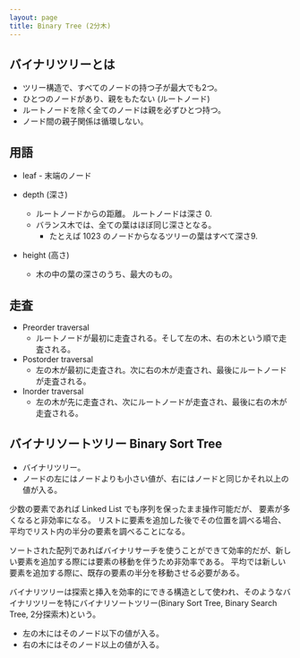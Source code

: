 ```yaml
---
layout: page
title: Binary Tree (2分木)
---
```


## バイナリツリーとは

* ツリー構造で、すべてのノードの持つ子が最大でも2つ。
* ひとつのノードがあり、親をもたない (ルートノード)
* ルートノードを除く全てのノードは親を必ずひとつ持つ。
* ノード間の親子関係は循環しない。

## 用語

* leaf - 末端のノード

* depth (深さ)
    * ルートノードからの距離。 ルートノードは深さ 0.
    * バランス木では、全ての葉はほぼ同じ深さとなる。
        * たとえば 1023 のノードからなるツリーの葉はすべて深さ9.
* height (高さ)
    * 木の中の葉の深さのうち、最大のもの。

## 走査

* Preorder traversal
    * ルートノードが最初に走査される。そして左の木、右の木という順で走査される。
* Postorder traversal
    * 左の木が最初に走査され。次に右の木が走査され、最後にルートノードが走査される。
* Inorder traversal
    * 左の木が先に走査され、次にルートノードが走査され、最後に右の木が走査される。

## バイナリソートツリー Binary Sort Tree

* バイナリツリー。
* ノードの左にはノードよりも小さい値が、右にはノードと同じかそれ以上の値が入る。

<!--
Some applications of binary search trees:
An inorder traversal of the tree will process the items in increasing order.
Suppose that we want to search for a given item in a binary search tree. Compare that item to the root item of the tree. If they are equal, we're done. If the item we are looking for is less than the root item, then we need to search the left subtree of the root -- the right subtree can be eliminated because it only contains items that are greater than or equal to the root. Similarly, if the item we are looking for is greater than the item in the root, then we only need to look in the right subtree.
Inserting a new item is similar: Start by searching the tree for the position where the new item belongs. When that position is found, create a new node and attach it to the tree at that position.
Expression Trees
Another application of trees is to store mathematical expressions such as 15*(x+y) or sqrt(42)+7 in a convenient form. 
-->

少数の要素であれば Linked List でも序列を保ったまま操作可能だが、 要素が多くなると非効率になる。
リストに要素を追加した後でその位置を調べる場合、平均でリスト内の半分の要素を調べることになる。

ソートされた配列であればバイナリサーチを使うことができて効率的だが、新しい要素を追加する際には要素の移動を伴うため非効率である。
平均では新しい要素を追加する際に、既存の要素の半分を移動させる必要がある。

バイナリツリーは探索と挿入を効率的にできる構造として使われ、そのようなバイナリツリーを特にバイナリソートツリー(Binary Sort Tree, Binary Search Tree, 2分探索木)という。

* 左の木にはそのノード以下の値が入る。
* 右の木にはそのノード以上の値が入る。

<!--
A binary sort tree

Binary sort trees have this useful property: An inorder traversal of the tree will process the items in increasing order. In fact, this is really just another way of expressing the definition. For example, if an inorder traversal is used to print the items in the tree shown above, then the items will be in alphabetical order. The definition of an inorder traversal guarantees that all the items in the left subtree of "judy" are printed before "judy", and all the items in the right subtree of "judy" are printed after "judy". But the binary sort tree property guarantees that the items in the left subtree of "judy" are precisely those that precede "judy" in alphabetical order, and all the items in the right subtree follow "judy" in alphabetical order. So, we know that "judy" is output in its proper alphabetical position. But the same argument applies to the subtrees. "Bill" will be output after "alice" and before "fred" and its descendents. "Fred" will be output after "dave" and before "jane" and "joe". And so on.

 A binary tree is balanced if for each node, the left subtree of that node contains approximately the same number of nodes as the right subtree. In a perfectly balanced tree, the two numbers differ by at most one. Not all binary trees are balanced, but if the tree is created by inserting items in a random order, there is a high probability that the tree is approximately balanced. (If the order of insertion is not random, however, it's quite possible for the tree to be very unbalanced.) During a search of any binary sort tree, every comparison eliminates one of two subtrees from further consideration. If the tree is balanced, that means cutting the number of items still under consideration in half. This is exactly the same as the binary search algorithm, and the result is a similarly efficient algorithm.

In terms of asymptotic analysis (Section 8.5), searching, inserting, and deleting in a binary search tree have average case run time Θ(log(n)). The problem size, n, is the number of items in the tree, and the average is taken over all the different orders in which the items could have been inserted into the tree. As long as the actual insertion order is random, the actual run time can be expected to be close to the average. However, the worst case run time for binary search tree operations is Θ(n), which is much worse than Θ(log(n)). The worst case occurs for particular insertion orders. For example, if the items are inserted into the tree in order of increasing size, then every item that is inserted moves always to the right as it moves down the tree. The result is a "tree" that looks more like a linked list, since it consists of a linear string of nodes strung together by their right child pointers. Operations on such a tree have the same performance as operations on a linked list. Now, there are data structures that are similar to simple binary sort trees, except that insertion and deletion of nodes are implemented in a way that will always keep the tree balanced, or almost balanced. For these data structures, searching, inserting, and deleting have both average case and worst case run times that are Θ(log(n)). Here, however, we will look at only the simple versions of inserting and searching.

The sample program SortTreeDemo.java is a demonstration of binary sort trees. The program includes subroutines that implement inorder traversal, searching, and insertion. We'll look at the latter two subroutines below. The main() routine tests the subroutines by letting you type in strings to be inserted into the tree.
-->
